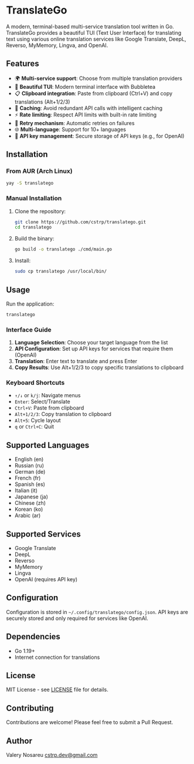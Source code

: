 # TranslateGo

A modern, terminal-based multi-service translation tool written in Go. TranslateGo provides a beautiful TUI (Text User Interface) for translating text using various online translation services like Google Translate, DeepL, Reverso, MyMemory, Lingva, and OpenAI.

## Features

- 🌍 **Multi-service support**: Choose from multiple translation providers
- 🎨 **Beautiful TUI**: Modern terminal interface with Bubbletea
- 📋 **Clipboard integration**: Paste from clipboard (Ctrl+V) and copy translations (Alt+1/2/3)
- 💾 **Caching**: Avoid redundant API calls with intelligent caching
- ⚡ **Rate limiting**: Respect API limits with built-in rate limiting
- 🔄 **Retry mechanism**: Automatic retries on failures
- 🌐 **Multi-language**: Support for 10+ languages
- 🔑 **API key management**: Secure storage of API keys (e.g., for OpenAI)

## Installation

### From AUR (Arch Linux)

```bash
yay -S translatego
```

### Manual Installation

1. Clone the repository:

   ```bash
   git clone https://github.com/cstrp/translatego.git
   cd translatego
   ```

2. Build the binary:

   ```bash
   go build -o translatego ./cmd/main.go
   ```

3. Install:

   ```bash
   sudo cp translatego /usr/local/bin/
   ```

## Usage

Run the application:

```bash
translatego
```

### Interface Guide

1. **Language Selection**: Choose your target language from the list
2. **API Configuration**: Set up API keys for services that require them (OpenAI)
3. **Translation**: Enter text to translate and press Enter
4. **Copy Results**: Use Alt+1/2/3 to copy specific translations to clipboard

### Keyboard Shortcuts

- `↑/↓` or `k/j`: Navigate menus
- `Enter`: Select/Translate
- `Ctrl+V`: Paste from clipboard
- `Alt+1/2/3`: Copy translation to clipboard
- `Alt+5`: Cycle layout
- `q` or `Ctrl+C`: Quit

## Supported Languages

- English (en)
- Russian (ru)
- German (de)
- French (fr)
- Spanish (es)
- Italian (it)
- Japanese (ja)
- Chinese (zh)
- Korean (ko)
- Arabic (ar)

## Supported Services

- Google Translate
- DeepL
- Reverso
- MyMemory
- Lingva
- OpenAI (requires API key)

## Configuration

Configuration is stored in `~/.config/translatego/config.json`. API keys are securely stored and only required for services like OpenAI.

## Dependencies

- Go 1.19+
- Internet connection for translations

## License

MIT License - see [LICENSE](LICENSE) file for details.

## Contributing

Contributions are welcome! Please feel free to submit a Pull Request.

## Author

Valery Nosareu <cstrp.dev@gmail.com>
